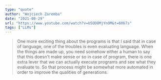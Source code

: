 ```yaml
---
type: "quote"
author: "Wojciech Zaremba"
date: "2021-08-29"
url: "https://www.youtube.com/watch?v=U5OD8MjYnOM&t=6067s"
tags: ["LLMs"]
---
```


> One more exciting thing about the programs is that I said that in case of language, one of the troubles is even evaluating language. When the things are made up, you need somehow either a human to say that this doesn't make sense or so in case of program, there is one extra lever that we can actually execute programs and see what they evaluate to. So that process might be somewhat more automated in order to improve the qualities of generations.